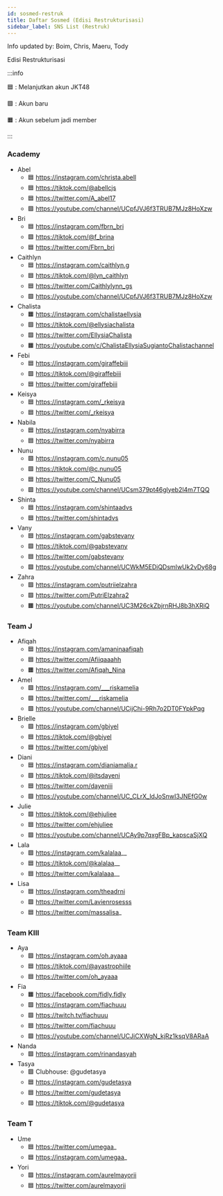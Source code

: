 ```yaml
---
id: sosmed-restruk
title: Daftar Sosmed (Edisi Restrukturisasi)
sidebar_label: SNS List (Restruk)
---
```


Info updated by: Boim, Chris, Maeru, Tody

Edisi Restrukturisasi

:::info

🟦 : Melanjutkan akun JKT48

🟩 : Akun baru

🟧 : Akun sebelum jadi member

:::

### Academy
- Abel 
    - 🟦 https://instagram.com/christa.abell
    - 🟦 https://tiktok.com/@abellcjs
    - 🟦 https://twitter.com/A_abel17
    - 🟩 https://youtube.com/channel/UCpfJVJ6f3TRUB7MJz8HoXzw
- Bri
    - 🟦 https://instagram.com/fbrn_bri
    - 🟩 https://tiktok.com/@f_brina
    - 🟦 https://twitter.com/Fbrn_bri
- Caithlyn
    - 🟦 https://instagram.com/caithlyn.g
    - 🟦 https://tiktok.com/@lyn_caithlyn
    - 🟦 https://twitter.com/Caithlylynn_gs
    - 🟩 https://youtube.com/channel/UCpfJVJ6f3TRUB7MJz8HoXzw
- Chalista
    - 🟧 https://instagram.com/chalistaellysia
    - 🟩 https://tiktok.com/@ellysiachalista
    - 🟩 https://twitter.com/EllysiaChalista
    - 🟧 https://youtube.com/c/ChalistaEllysiaSugiantoChalistachannel
- Febi
    - 🟦 https://instagram.com/giraffebiii
    - 🟩 https://tiktok.com/@giraffebiii
    - 🟦 https://twitter.com/giraffebiii
- Keisya
    - 🟦 https://instagram.com/_rkeisya
    - 🟦 https://twitter.com/_rkeisya
- Nabila
    - 🟦 https://instagram.com/nyabirra
    - 🟦 https://twitter.com/nyabirra
- Nunu
    - 🟩 https://instagram.com/c.nunu05
    - 🟩 https://tiktok.com/@c.nunu05
    - 🟦 https://twitter.com/C_Nunu05
    - 🟩 https://youtube.com/channel/UCsm379pt46glyeb2l4m7TQQ
- Shinta
    - 🟦 https://instagram.com/shintaadvs
    - 🟦 https://twitter.com/shintadvs
- Vany
    - 🟦 https://instagram.com/gabstevany
    - 🟩 https://tiktok.com/@gabstevany
    - 🟦 https://twitter.com/gabstevany
    - 🟩 https://youtube.com/channel/UCWkM5EDiQDsmIwUk2vDy68g
- Zahra
    - 🟩 https://instagram.com/putriielzahra
    - 🟩 https://twitter.com/PutriElzahra2
    - 🟧 https://youtube.com/channel/UC3M26ckZbjrnRHJ8b3hXRiQ

### Team J
- Afiqah
    - 🟦 https://instagram.com/amaninaafiqah
    - 🟦 https://twitter.com/Afiiqaaahh
    - 🟧 https://twitter.com/Afiqah_Nina
- Amel
    - 🟩 https://instagram.com/___riskamelia
    - 🟩 https://twitter.com/___riskamelia
    - 🟩 https://youtube.com/channel/UCijChi-9Rh7o2DT0FYpkPqg
- Brielle
    - 🟩 https://instagram.com/gbiyel
    - 🟦 https://tiktok.com/@gbiyel
    - 🟦 https://twitter.com/gbiyel
- Diani
    - 🟦 https://instagram.com/dianiamalia.r
    - 🟩 https://tiktok.com/@itsdayeni
    - 🟦 https://twitter.com/dayeniii
    - 🟩 https://youtube.com/channel/UC_CLrX_ldJoSnwI3JNEfG0w
- Julie
    - 🟩 https://tiktok.com/@ehjuliee
    - 🟦 https://twitter.com/ehjuliee
    - 🟩 https://youtube.com/channel/UCAy9p7qxgFBp_kapscaSjXQ
- Lala
    - 🟩 https://instagram.com/kalalaa__
    - 🟦 https://tiktok.com/@kalalaa__
    - 🟦 https://twitter.com/kalalaaa__
- Lisa
    - 🟦 https://instagram.com/theadrni
    - 🟩 https://twitter.com/Lavienrosesss
    - 🟦 https://twitter.com/massalisa_

### Team KIII
- Aya
    - 🟩 https://instagram.com/oh.ayaaa
    - 🟦 https://tiktok.com/@ayastrophiile
    - 🟦 https://twitter.com/oh_ayaaa
- Fia
    - 🟧 https://facebook.com/fidly.fidly
    - 🟩 https://instagram.com/fiachuuu
    - 🟩 https://twitch.tv/fiachuuu
    - 🟦 https://twitter.com/fiachuuu
    - 🟩 https://youtube.com/channel/UCJiCXWgN_kjRz1ksqV8ARaA
- Nanda
    - 🟩 https://instagram.com/rinandasyah
- Tasya
    - 🟩 Clubhouse: @gudetasya
    - 🟦 https://instagram.com/gudetasya
    - 🟦 https://twitter.com/gudetasya
    - 🟩 https://tiktok.com/@gudetasya

### Team T
- Ume
    - 🟦 https://twitter.com/umegaa_
    - 🟦 https://instagram.com/umegaa_
- Yori
    - 🟩 https://instagram.com/aurelmayorii
    - 🟦 https://twitter.com/aurelmayorii
